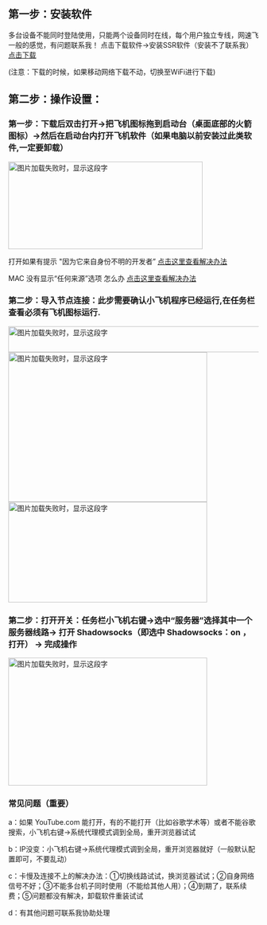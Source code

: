
## 第一步：安装软件  

多台设备不能同时登陆使用，只能两个设备同时在线，每个用户独立专线，网速飞一般的感觉，有问题联系我！
点击下载软件→安装SSR软件（安装不了联系我）  
[点击下载](https://github.com/smallqiangno/use-guide/blob/master/software/ShadowsocksX-NG-R8.dmg)  

(注意：下载的时候，如果移动网络下载不动，切换至WiFi进行下载)
## 第二步：操作设置：
### 第一步：下载后双击打开→把飞机图标拖到启动台（桌面底部的火箭图标）→然后在启动台内打开飞机软件（如果电脑以前安装过此类软件,一定要卸载）  

<img src="https://github.com/smallqiangno/use-guide/blob/master/mac/mac1.jpg" width="391" height="176" alt="图片加载失败时，显示这段字"/> 

打开如果有提示 "因为它来自身份不明的开发者” [点击这里查看解决办法](https://jingyan.baidu.com/article/d169e1865b375f436711d844.html)

MAC 没有显示“任何来源”选项 怎么办  [点击这里查看解决办法](https://jingyan.baidu.com/article/afd8f4de8e55e734e286e92a.html)

### 第二步：导入节点连接：此步需要确认小飞机程序已经运行,在任务栏查看必须有飞机图标运行.

<img src="https://github.com/smallqiangno/use-guide/blob/master/mac/mac2.jpg" width="520" height="52" alt="图片加载失败时，显示这段字"/> 

<img src="https://github.com/smallqiangno/use-guide/blob/master/mac/mac3.jpg" width="400" height="301" alt="图片加载失败时，显示这段字"/> 

<img src="https://github.com/smallqiangno/use-guide/blob/master/mac/mac4.jpg" width="400" height="202" alt="图片加载失败时，显示这段字"/> 


### 第二步：打开开关：任务栏小飞机右键→选中“服务器”选择其中一个服务器线路→ 打开 Shadowsocks（即选中 Shadowsocks：on ，打开） → 完成操作

<img src="https://github.com/smallqiangno/use-guide/blob/master/mac/mac5.jpg" width="400" height="257" alt="图片加载失败时，显示这段字"/> 


### 常见问题（重要）

a：如果 YouTube.com 能打开，有的不能打开（比如谷歌学术等）或者不能谷歌搜索，小飞机右键→系统代理模式调到全局，重开浏览器试试

b：IP没变：小飞机右键→系统代理模式调到全局，重开浏览器就好（一般默认配置即可，不要乱动）

c：卡慢及连接不上的解决办法：①切换线路试试，换浏览器试试；②自身网络信号不好；③不能多台机子同时使用（不能给其他人用）；④到期了，联系续费；⑤问题都没有解决，卸载软件重装试试

d：有其他问题可联系我协助处理
